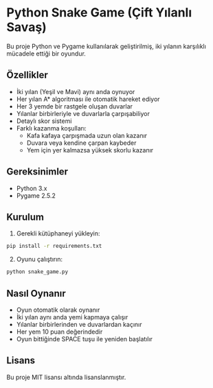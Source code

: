 # Python Snake Game (Çift Yılanlı Savaş)

Bu proje Python ve Pygame kullanılarak geliştirilmiş, iki yılanın karşılıklı mücadele ettiği bir oyundur.

## Özellikler

- İki yılan (Yeşil ve Mavi) aynı anda oynuyor
- Her yılan A* algoritması ile otomatik hareket ediyor
- Her 3 yemde bir rastgele oluşan duvarlar
- Yılanlar birbirleriyle ve duvarlarla çarpışabiliyor
- Detaylı skor sistemi
- Farklı kazanma koşulları:
  - Kafa kafaya çarpışmada uzun olan kazanır
  - Duvara veya kendine çarpan kaybeder
  - Yem için yer kalmazsa yüksek skorlu kazanır

## Gereksinimler

- Python 3.x
- Pygame 2.5.2

## Kurulum

1. Gerekli kütüphaneyi yükleyin:
```bash
pip install -r requirements.txt
```

2. Oyunu çalıştırın:
```bash
python snake_game.py
```

## Nasıl Oynanır

- Oyun otomatik olarak oynanır
- İki yılan aynı anda yemi kapmaya çalışır
- Yılanlar birbirlerinden ve duvarlardan kaçınır
- Her yem 10 puan değerindedir
- Oyun bittiğinde SPACE tuşu ile yeniden başlatılır

## Lisans

Bu proje MIT lisansı altında lisanslanmıştır.
